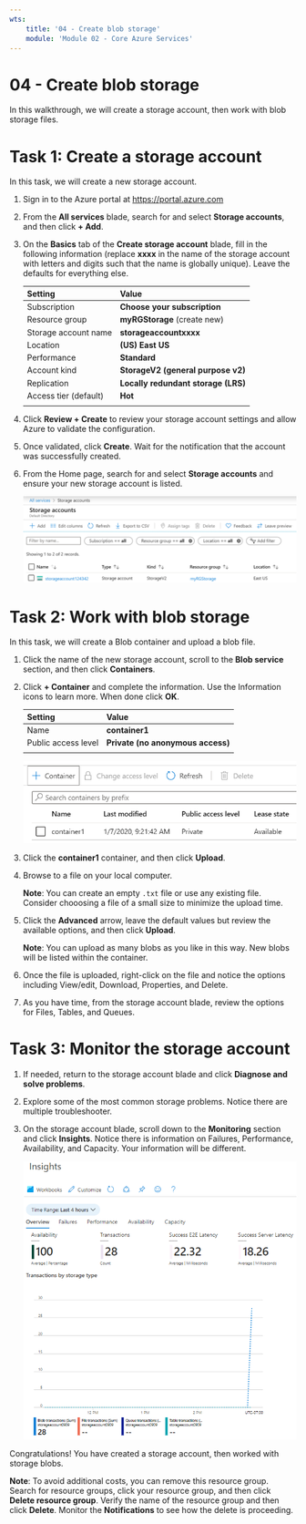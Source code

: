 ```yaml
---
wts:
    title: '04 - Create blob storage'
    module: 'Module 02 - Core Azure Services'
---
```

# 04 - Create blob storage

In this walkthrough, we will create a storage account, then work with blob storage files.

# Task 1: Create a storage account

In this task, we will create a new storage account. 

1. Sign in to the Azure portal at <a href="https://portal.azure.com" target="_blank"><span style="color: #0066cc;" color="#0066cc">https://portal.azure.com</span></a>

2. From the **All services** blade, search for and select **Storage accounts**, and then click **+ Add**. 

3. On the **Basics** tab of the **Create storage account** blade, fill in the following information (replace **xxxx** in the name of the storage account with letters and digits such that the name is globally unique). Leave the defaults for everything else.

    | Setting | Value | 
    | --- | --- |
    | Subscription | **Choose your subscription** |
    | Resource group | **myRGStorage** (create new) |
    | Storage account name | **storageaccountxxxx** |
    | Location | **(US) East US**  |
    | Performance | **Standard** |
    | Account kind | **StorageV2 (general purpose v2)** |
    | Replication | **Locally redundant storage (LRS)** |
    | Access tier (default) | **Hot** |
    | | |

5. Click **Review + Create** to review your storage account settings and allow Azure to validate the configuration. 

6. Once validated, click **Create**. Wait for the notification that the account was successfully created. 

7. From the Home page, search for and select **Storage accounts** and ensure your new storage account is listed.

    ![Screenshot of the newly created storage account in the Azure portal .](../images/0401.png)

# Task 2: Work with blob storage

In this task, we will create a Blob container and upload a blob file. 

1. Click the name of the new storage account, scroll to the **Blob service** section, and then click **Containers**.

2. Click **+ Container** and complete the information. Use the Information icons to learn more. When done click **OK**.


    | Setting | Value |
    | --- | --- |
    | Name | **container1**  |
    | Public access level| **Private (no anonymous access)** |
    | | |

    ![Screenshot of the newly created blob container in the storage account in the Azure portal.](../images/0402.png)

4. Click the **container1** container, and then click **Upload**.

5. Browse to a file on your local computer. 

    **Note**: You can create an empty `.txt` file or use any existing file. Consider chooosing a file of a small size to minimize the upload time.

6. Click the **Advanced** arrow, leave the default values but review the available options, and then click **Upload**.

    **Note**: You can upload as many blobs as you like in this way. New blobs will be listed within the container.

7. Once the file is uploaded, right-click on the file and notice the options including View/edit, Download, Properties, and Delete. 

8. As you have time, from the storage account blade, review the options for Files, Tables, and Queues.

# Task 3: Monitor the storage account

1. If needed, return to the storage account blade and click **Diagnose and solve problems**. 

2. Explore some of the most common storage problems. Notice there are multiple troubleshooter.

3. On the storage account blade, scroll down to the **Monitoring** section and click **Insights**. Notice there is information on Failures, Performance, Availability, and Capacity. Your information will be different.

    ![Screenshot of the storage account Insights page.](../images/0403.PNG)

Congratulations! You have created a storage account, then worked with storage blobs.

**Note**: To avoid additional costs, you can remove this resource group. Search for resource groups, click your resource group, and then click **Delete resource group**. Verify the name of the resource group and then click **Delete**. Monitor the **Notifications** to see how the delete is proceeding.
